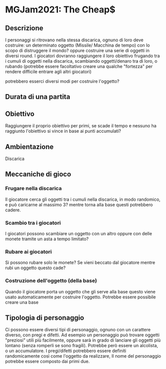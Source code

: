 # MGJam2021: The Cheap$
## Descrizione
I personaggi si ritrovano nella stessa discarica, ognuno di loro deve costruire: un determinato oggetto (Missile/ Macchina de tempo) con lo scopo di distruggere il mondo? oppure costruire una serie di oggetti in diversi round. I giocatori dovranno raggiungere il loro obiettivo frugando tra i cumuli di oggetti nella discarica, scambiando oggetti/denaro tra di loro, o rubando (potrebbe essere facoltativo creare una qualche "fortezza" per rendere difficile entrare agli altri giocatori)

potrebbero esserci diversi modi per costruire l'oggetto?
## Durata di una partita
## Obiettivo
Raggiungere il proprio obiettivo per primi, se scade il tempo e nessuno ha raggiunto l'obiettivo si vince in base ai punti accumulati?
## Ambientazione 
Discarica
## Meccaniche di gioco
### Frugare nella discarica
Il giocatore cerca gli oggetti tra i cumuli nella discarica, in modo randomico, e può caricarne al massimo 3? mentre torna alla base questi potrebbero cadere. 
### Scambio tra i giocatori
I giocatori possono scambiare un oggetto con un altro oppure con delle monete tramite un asta a tempo limitato?
### Rubare ai giocatori
Si possono rubare solo le monete? Se vieni beccato dal giocatore mentre rubi un oggetto questo cade?
### Costruzione dell'oggetto (della base)
Quando il giocatore porta un oggetto che gli serve alla base questo viene usato automaticamente per costruire l'oggetto. Potrebbe essere possibile creare una base
## Tipologia di personaggio
Ci possono essere diversi tipi di personaggio, ognuno con un carattere diverso, con pregi e difetti. Ad esempio un personaggio può trovare oggetti "preziosi" utili più facilmente, oppure sarà in grado di lanciare gli oggetti più lontano (senza romperli se sono fragili). Potrebbe però essere un alcolista, o un accumulatore. I pregi/difetti potrebbero essere definiti randomicamente così come l'oggetto da realizzare, Il nome del personaggio potrebbe essere composto dai primi due.
